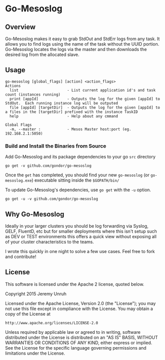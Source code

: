 # Go-Mesoslog

## Overview

Go-Mesoslog makes it easy to grab StdOut and StdErr logs from any task.  It allows you to find logs using the name of the task without the UUID portion.  Go-Mesoslog locates the logs via the master and then downloads the desired log from the allocated slave.

## Usage

```
go-mesoslog [global_flags] [action] <action_flags>
Actions
  list                      - List current application id's and task count (instances running)
  print [appId]             - Outputs the log for the given [appId] to StdOut.  Each running instance log will be outputed
  file [appId] [targetDir]  - Outputs the log for the given [appId] to a files in the [targetDir] prefixed with the instance TaskID
  help                      - Help about any cmmand

Global Flags
  -m, --master :            - Mesos Master host:port (eg. 192.168.2.1:5050)
```

### Build and Install the Binaries from Source

Add Go-Mesoslog and its package dependencies to your go `src` directory

    go get -v github.com/gondor/go-mesoslog

Once the `get` has completed, you should find your new `go-mesoslog` (or `go-mesoslog.exe`) executable sitting inside the `$GOPATH/bin/`

To update Go-Mesoslog's dependencies, use `go get` with the `-u` option.

    go get -u -v github.com/gondor/go-mesoslog

## Why Go-Mesoslog

Ideally in your larger clusters you should be log forwarding via Syslog, GELF, FluentD, etc but for smaller deployments where this isn't setup such as DEV or TEST environments this offers a quick view without exposing all of your cluster characteristics to the teams.

I wrote this quickly in one night to solve a few use cases.  Feel free to fork and contribute!

## License

This software is licensed under the Apache 2 license, quoted below.

Copyright 2015 Jeremy Unruh

Licensed under the Apache License, Version 2.0 (the "License"); you may not
use this file except in compliance with the License. You may obtain a copy of
the License at

    http://www.apache.org/licenses/LICENSE-2.0

Unless required by applicable law or agreed to in writing, software
distributed under the License is distributed on an "AS IS" BASIS, WITHOUT
WARRANTIES OR CONDITIONS OF ANY KIND, either express or implied. See the
License for the specific language governing permissions and limitations under
the License.